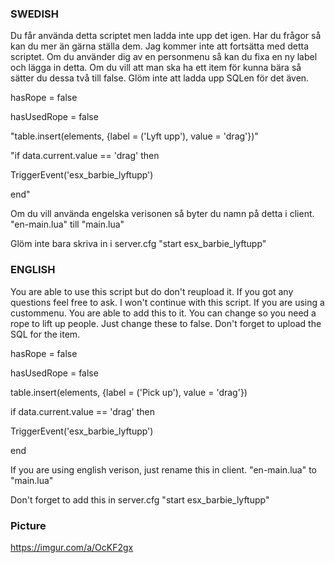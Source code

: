 ### SWEDISH ###

Du får använda detta scriptet men ladda inte upp det igen. Har du frågor så kan du mer än gärna ställa dem.
Jag kommer inte att fortsätta med detta scriptet.
Om du använder dig av en personmenu så kan du fixa en ny label och lägga in detta. Om du vill att man ska ha ett item för kunna bära så sätter du dessa två till false. Glöm inte att ladda upp SQLen för det även.

hasRope = false

hasUsedRope = false

"table.insert(elements, {label = ('Lyft upp'), value = 'drag'})"

"if data.current.value == 'drag' then

  TriggerEvent('esx_barbie_lyftupp')

end"

Om du vill använda engelska verisonen så byter du namn på detta i client.
"en-main.lua" till "main.lua"

Glöm inte bara skriva in i server.cfg "start esx_barbie_lyftupp"




### ENGLISH ###

You are able to use this script but do don't reupload it.
If you got any questions feel free to ask.
I won't continue with this script. If you are using a custommenu. You are able to add this to it. You can change so you need a rope to lift up people. Just change these to false. Don't forget to upload the SQL for the item.

hasRope = false

hasUsedRope = false

table.insert(elements, {label = ('Pick up'), value = 'drag'})

if data.current.value == 'drag' then

  TriggerEvent('esx_barbie_lyftupp')

end


If you are using english verison, just rename this in client.
"en-main.lua" to "main.lua"

Don't forget to add this in server.cfg "start esx_barbie_lyftupp"

### Picture ###
https://imgur.com/a/OcKF2gx


